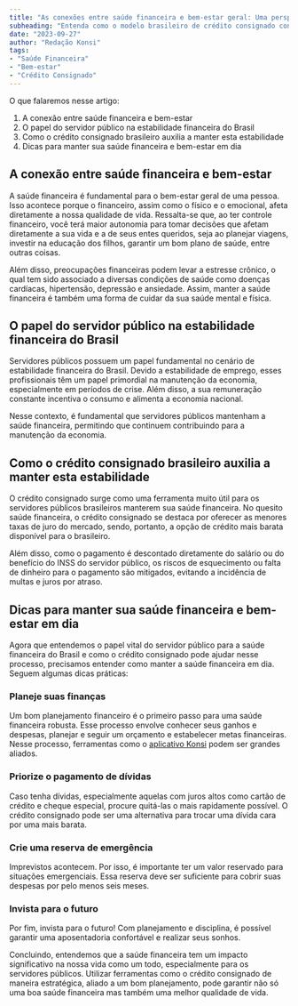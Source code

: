 ```yaml
---
title: "As conexões entre saúde financeira e bem-estar geral: Uma perspectiva para servidores públicos"
subheading: "Entenda como o modelo brasileiro de crédito consignado contribui para a saúde financeira e bem-estar de servidores públicos."
date: "2023-09-27"
author: "Redação Konsi"
tags:
- "Saúde Financeira"
- "Bem-estar"
- "Crédito Consignado"
---
```


O que falaremos nesse artigo:
1. A conexão entre saúde financeira e bem-estar
2. O papel do servidor público na estabilidade financeira do Brasil
3. Como o crédito consignado brasileiro auxilia a manter esta estabilidade
4. Dicas para manter sua saúde financeira e bem-estar em dia

## A conexão entre saúde financeira e bem-estar 

A saúde financeira é fundamental para o bem-estar geral de uma pessoa. Isso acontece porque o financeiro, assim como o físico e o emocional, afeta diretamente a nossa qualidade de vida. Ressalta-se que, ao ter controle financeiro, você terá maior autonomia para tomar decisões que afetam diretamente a sua vida e a de seus entes queridos, seja ao planejar viagens, investir na educação dos filhos, garantir um bom plano de saúde, entre outras coisas.

Além disso, preocupações financeiras podem levar a estresse crônico, o qual tem sido associado a diversas condições de saúde como doenças cardíacas, hipertensão, depressão e ansiedade. Assim, manter a saúde financeira é também uma forma de cuidar da sua saúde mental e física. 

## O papel do servidor público na estabilidade financeira do Brasil

Servidores públicos possuem um papel fundamental no cenário de estabilidade financeira do Brasil. Devido a estabilidade de emprego, esses profissionais têm um papel primordial na manutenção da economia, especialmente em períodos de crise. Além disso, a sua remuneração constante incentiva o consumo e alimenta a economia nacional.

Nesse contexto, é fundamental que servidores públicos mantenham a saúde financeira, permitindo que continuem contribuindo para a manutenção da economia.

## Como o crédito consignado brasileiro auxilia a manter esta estabilidade

O crédito consignado surge como uma ferramenta muito útil para os servidores públicos brasileiros manterem sua saúde financeira. No quesito saúde financeira, o crédito consignado se destaca por oferecer as menores taxas de juro do mercado, sendo, portanto, a opção de crédito mais barata disponível para o brasileiro. 

Além disso, como o pagamento é descontado diretamente do salário ou do benefício do INSS do servidor público, os riscos de esquecimento ou falta de dinheiro para o pagamento são mitigados, evitando a incidência de multas e juros por atraso.

## Dicas para manter sua saúde financeira e bem-estar em dia

Agora que entendemos o papel vital do servidor público para a saúde financeira do Brasil e como o crédito consignado pode ajudar nesse processo, precisamos entender como manter a saúde financeira em dia. Seguem algumas dicas práticas:

### Planeje suas finanças

Um bom planejamento financeiro é o primeiro passo para uma saúde financeira robusta. Esse processo envolve conhecer seus ganhos e despesas, planejar e seguir um orçamento e estabelecer metas financeiras. Nesse processo, ferramentas como o [aplicativo Konsi](https://konsi.com.br/download) podem ser grandes aliados.

### Priorize o pagamento de dívidas

Caso tenha dívidas, especialmente aquelas com juros altos como cartão de crédito e cheque especial, procure quitá-las o mais rapidamente possível. O crédito consignado pode ser uma alternativa para trocar uma dívida cara por uma mais barata.

### Crie uma reserva de emergência

Imprevistos acontecem. Por isso, é importante ter um valor reservado para situações emergenciais. Essa reserva deve ser suficiente para cobrir suas despesas por pelo menos seis meses.

### Invista para o futuro

Por fim, invista para o futuro! Com planejamento e disciplina, é possível garantir uma aposentadoria confortável e realizar seus sonhos.

Concluindo, entendemos que a saúde financeira tem um impacto significativo na nossa vida como um todo, especialmente para os servidores públicos. Utilizar ferramentas como o crédito consignado de maneira estratégica, aliado a um bom planejamento, pode garantir não só uma boa saúde financeira mas também uma melhor qualidade de vida.